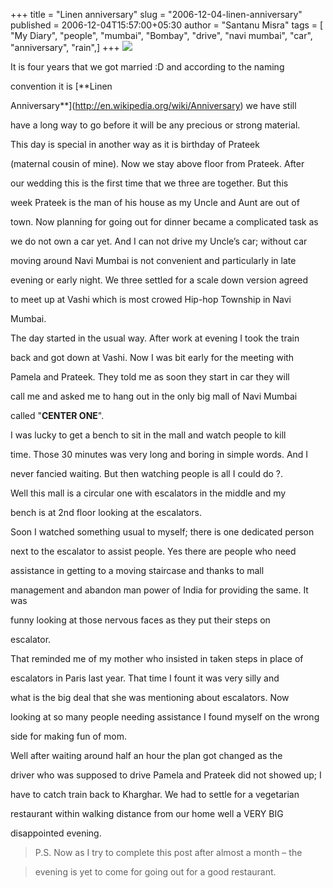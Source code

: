 +++
title = "Linen anniversary"
slug = "2006-12-04-linen-anniversary"
published = 2006-12-04T15:57:00+05:30
author = "Santanu Misra"
tags = [ "My Diary", "people", "mumbai", "Bombay", "drive", "navi mumbai", "car", "anniversary", "rain",]
+++
[![](../images/thumbnails/2006-12-04-linen-anniversary-center-one-vashi.jpg)](../images/2006-12-04-linen-anniversary-center-one-vashi.jpg)

It is four years that we got married :D and according to the naming
convention it is [**Linen
Anniversary**](http://en.wikipedia.org/wiki/Anniversary) we have still
have a long way to go before it will be any precious or strong material.

This day is special in another way as it is birthday of Prateek
(maternal cousin of mine). Now we stay above floor from Prateek. After
our wedding this is the first time that we three are together. But this
week Prateek is the man of his house as my Uncle and Aunt are out of
town. Now planning for going out for dinner became a complicated task as
we do not own a car yet. And I can not drive my Uncle’s car; without car
moving around Navi Mumbai is not convenient and particularly in late
evening or early night. We three settled for a scale down version agreed
to meet up at Vashi which is most crowed Hip-hop Township in Navi
Mumbai.

The day started in the usual way. After work at evening I took the train
back and got down at Vashi. Now I was bit early for the meeting with
Pamela and Prateek. They told me as soon they start in car they will
call me and asked me to hang out in the only big mall of Navi Mumbai
called "**CENTER ONE**".

  

I was lucky to get a bench to sit in the mall and watch people to kill
time. Those 30 minutes was very long and boring in simple words. And I
never fancied waiting. But then watching people is all I could do ?.
Well this mall is a circular one with escalators in the middle and my
bench is at 2nd floor looking at the escalators.

Soon I watched something usual to myself; there is one dedicated person
next to the escalator to assist people. Yes there are people who need
assistance in getting to a moving staircase and thanks to mall
management and abandon man power of India for providing the same. It was
funny looking at those nervous faces as they put their steps on
escalator.

That reminded me of my mother who insisted in taken steps in place of
escalators in Paris last year. That time I fount it was very silly and
what is the big deal that she was mentioning about escalators. Now
looking at so many people needing assistance I found myself on the wrong
side for making fun of mom.

Well after waiting around half an hour the plan got changed as the
driver who was supposed to drive Pamela and Prateek did not showed up; I
have to catch train back to Kharghar. We had to settle for a vegetarian
restaurant within walking distance from our home well a VERY BIG
disappointed evening.

  

> P.S. Now as I try to complete this post after almost a month – the
> evening is yet to come for going out for a good restaurant.
